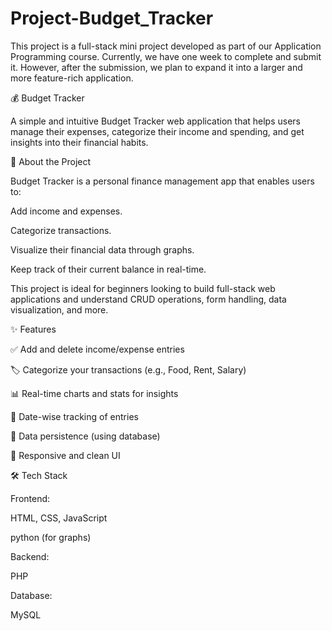 # Project-Budget_Tracker
This project is a full-stack mini project developed as part of our Application Programming course. Currently, we have one week to complete and submit it. However, after the submission, we plan to expand it into a larger and more feature-rich application.

💰 Budget Tracker

A simple and intuitive Budget Tracker web application that helps users manage their expenses, categorize their income and spending, and get insights into their financial habits.

📖 About the Project

Budget Tracker is a personal finance management app that enables users to:

Add income and expenses.

Categorize transactions.

Visualize their financial data through graphs.

Keep track of their current balance in real-time.

This project is ideal for beginners looking to build full-stack web applications and understand CRUD operations, form handling, data visualization, and more.

✨ Features

✅ Add and delete income/expense entries

🏷️ Categorize your transactions (e.g., Food, Rent, Salary)

📊 Real-time charts and stats for insights

📅 Date-wise tracking of entries

💾 Data persistence (using database)

🎨 Responsive and clean UI

🛠️ Tech Stack

Frontend:

HTML, CSS, JavaScript

python (for graphs)

Backend:

PHP

Database:

MySQL
